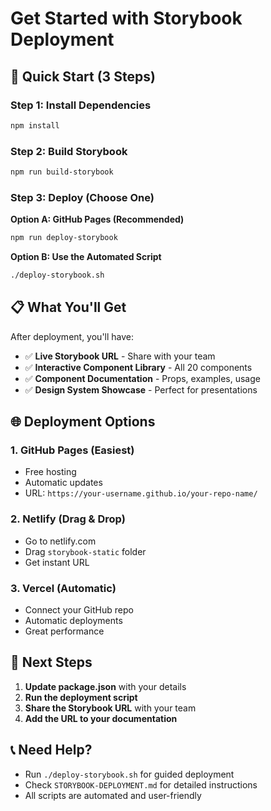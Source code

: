# Get Started with Storybook Deployment

## 🚀 Quick Start (3 Steps)

### Step 1: Install Dependencies
```bash
npm install
```

### Step 2: Build Storybook
```bash
npm run build-storybook
```

### Step 3: Deploy (Choose One)

**Option A: GitHub Pages (Recommended)**
```bash
npm run deploy-storybook
```

**Option B: Use the Automated Script**
```bash
./deploy-storybook.sh
```

## 📋 What You'll Get

After deployment, you'll have:
- ✅ **Live Storybook URL** - Share with your team
- ✅ **Interactive Component Library** - All 20 components
- ✅ **Component Documentation** - Props, examples, usage
- ✅ **Design System Showcase** - Perfect for presentations

## 🌐 Deployment Options

### 1. GitHub Pages (Easiest)
- Free hosting
- Automatic updates
- URL: `https://your-username.github.io/your-repo-name/`

### 2. Netlify (Drag & Drop)
- Go to netlify.com
- Drag `storybook-static` folder
- Get instant URL

### 3. Vercel (Automatic)
- Connect your GitHub repo
- Automatic deployments
- Great performance

## 🎯 Next Steps

1. **Update package.json** with your details
2. **Run the deployment script**
3. **Share the Storybook URL** with your team
4. **Add the URL to your documentation**

## 📞 Need Help?

- Run `./deploy-storybook.sh` for guided deployment
- Check `STORYBOOK-DEPLOYMENT.md` for detailed instructions
- All scripts are automated and user-friendly
